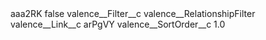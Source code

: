 <?xml version="1.0" encoding="UTF-8"?>
<CustomMetadata xmlns="http://soap.sforce.com/2006/04/metadata" xmlns:xsi="http://www.w3.org/2001/XMLSchema-instance" xmlns:xsd="http://www.w3.org/2001/XMLSchema">
    <label>aaa2RK</label>
    <protected>false</protected>
    <values>
        <field>valence__Filter__c</field>
        <value xsi:type="xsd:string">valence__RelationshipFilter</value>
    </values>
    <values>
        <field>valence__Link__c</field>
        <value xsi:type="xsd:string">arPgVY</value>
    </values>
    <values>
        <field>valence__SortOrder__c</field>
        <value xsi:type="xsd:double">1.0</value>
    </values>
</CustomMetadata>
